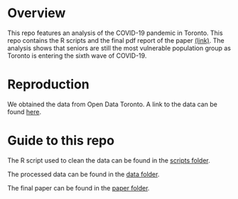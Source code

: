 # Overview

This repo features an analysis of the COVID-19 pandemic in Toronto. This repo contains the R scripts and the final pdf report of the paper [(link)](https://github.com/francomomo/covid_19_toronto/blob/main/outputs/paper/paper.pdf). The analysis shows that seniors are still the most vulnerable population group as Toronto is entering the sixth wave of COVID-19.

# Reproduction

We obtained the data from Open Data Toronto. A link to the data can be found [here](https://open.toronto.ca/dataset/covid-19-cases-in-toronto/).

# Guide to this repo

The R script used to clean the data can be found in the [scripts folder](https://github.com/francomomo/covid_19_toronto/blob/main/scripts/).

The processed data can be found in the [data folder](https://github.com/francomomo/covid_19_toronto/tree/main/outputs/data).

The final paper can be found in the [paper folder](https://github.com/francomomo/covid_19_toronto/tree/main/outputs/paper).
